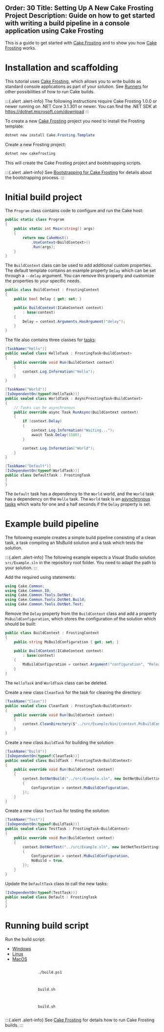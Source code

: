 Order: 30
Title: Setting Up A New Cake Frosting Project
Description: Guide on how to get started with writing a build pipeline in a console application using Cake Frosting
---

This is a guide to get started with [Cake Frosting] and to show you how [Cake Frosting] works.

# Installation and scaffolding

This tutorial uses [Cake Frosting], which allows you to write builds as standard console applications as part of your solution.
See [Runners](../running-builds/runners) for other possibilities of how to run Cake builds.

:::{.alert .alert-info}
The following instructions require Cake Frosting 1.0.0 or newer running on .NET Core 3.1.301 or newer.
You can find the .NET SDK at https://dotnet.microsoft.com/download
:::

To create a new [Cake Frosting] project you need to install the Frosting template:

```powershell
dotnet new install Cake.Frosting.Template
```

Create a new Frosting project:

```powershell
dotnet new cakefrosting
```

This will create the Cake Frosting project and bootstrapping scripts.

:::{.alert .alert-info}
See [Bootstrapping for Cake Frosting](/docs/running-builds/runners/cake-frosting#bootstrapping-for-cake-frosting) for details about the bootstrapping process.
:::

# Initial build project

The `Program` class contains code to configure and run the Cake host:

```csharp
public static class Program
{
    public static int Main(string[] args)
    {
        return new CakeHost()
            .UseContext<BuildContext>()
            .Run(args);
    }
}
```

The `BuildContext` class can be used to add additional custom properties.
The default template contains an example property `Delay` which can be set through a `--delay` argument.
You can remove this property and customize the properties to your specific needs.

```csharp
public class BuildContext : FrostingContext
{
    public bool Delay { get; set; }

    public BuildContext(ICakeContext context)
        : base(context)
    {
        Delay = context.Arguments.HasArgument("delay");
    }
}
```

The file also contains three classes for [tasks](/docs/writing-builds/tasks):

```csharp
[TaskName("Hello")]
public sealed class HelloTask : FrostingTask<BuildContext>
{
    public override void Run(BuildContext context)
    {
        context.Log.Information("Hello");
    }
}

[TaskName("World")]
[IsDependentOn(typeof(HelloTask))]
public sealed class WorldTask : AsyncFrostingTask<BuildContext>
{
    // Tasks can be asynchronous
    public override async Task RunAsync(BuildContext context)
    {
        if (context.Delay)
        {
            context.Log.Information("Waiting...");
            await Task.Delay(1500);
        }

        context.Log.Information("World");
    }
}

[TaskName("Default")]
[IsDependentOn(typeof(WorldTask))]
public class DefaultTask : FrostingTask
{
}
```

The `Default` task has a dependency to the `World` world, and the `World` task has a dependency on the `Hello` task.
The `World` task is an [asynchronous tasks](/docs/writing-builds/tasks/asynchronous-tasks) which waits for
one and a half seconds if the `Delay` property is set.

# Example build pipeline

The following example creates a simple build pipeline consisting of a clean task, a task compiling an MsBuild solution and a task which tests the solution.

:::{.alert .alert-info}
The following example expects a Visual Studio solution `src/Example.sln` in the repository root folder.
You need to adapt the path to your solution.
:::

Add the required using statements:

```csharp
using Cake.Common;
using Cake.Common.IO;
using Cake.Common.Tools.DotNet;
using Cake.Common.Tools.DotNet.Build;
using Cake.Common.Tools.DotNet.Test;
```

Remove the `Delay` property from the `BuildContext` class and add a property `MsBuildConfiguration`, which stores the configuration of the solution which should be built:

```csharp
public class BuildContext : FrostingContext
{
    public string MsBuildConfiguration { get; set; }

    public BuildContext(ICakeContext context)
        : base(context)
    {
        MsBuildConfiguration = context.Argument("configuration", "Release");
    }
}
```

The `HelloTask` and `WorldTask` class can be deleted.

Create a new class `CleanTask` for the task for cleaning the directory:

```csharp
[TaskName("Clean")]
public sealed class CleanTask : FrostingTask<BuildContext>
{
    public override void Run(BuildContext context)
    {
        context.CleanDirectory($"../src/Example/bin/{context.MsBuildConfiguration}");
    }
}
```

Create a new class `BuildTask` for building the solution:

```csharp
[TaskName("Build")]
[IsDependentOn(typeof(CleanTask))]
public sealed class BuildTask : FrostingTask<BuildContext>
{
    public override void Run(BuildContext context)
    {
        context.DotNetBuild("../src/Example.sln", new DotNetBuildSettings
        {
            Configuration = context.MsBuildConfiguration,
        });
    }
}
```

Create a new class `TestTask` for testing the solution:

```csharp
[TaskName("Test")]
[IsDependentOn(typeof(BuildTask))]
public sealed class TestTask : FrostingTask<BuildContext>
{
    public override void Run(BuildContext context)
    {
        context.DotNetTest("../src/Example.sln", new DotNetTestSettings
        {
            Configuration = context.MsBuildConfiguration,
            NoBuild = true,
        });
    }
}
```

Update the `DefaultTask` class to call the new tasks:

```csharp
[IsDependentOn(typeof(TestTask))]
public sealed class Default : FrostingTask
{
}
```

# Running build script

Run the build script:

<ul class="nav nav-tabs">
    <li class="active"><a data-toggle="tab" href="#windows">Windows</a></li>
    <li><a data-toggle="tab" href="#linux">Linux</a></li>
    <li><a data-toggle="tab" href="#macos">MacOS</a></li>
</ul>

<div class="tab-content">
    <div id="windows" class="tab-pane fade in active">
        <p>
            <code class="language-powershell hljs">
               ./build.ps1
            </code>
        </p>
    </div>
    <div id="linux" class="tab-pane fade">
        <p>
            <code class="language-bash hljs">
               build.sh
            </code>
        </p>
    </div>
    <div id="macos" class="tab-pane fade">
        <p>
            <code class="language-bash hljs">
               build.sh
            </code>
        </p>
    </div>
</div>

:::{.alert .alert-info}
See [Cake Frosting] for details how to run Cake Frosting builds.
:::

[Cake Frosting]: /docs/running-builds/runners/cake-frosting
